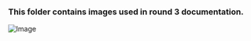 ### This folder contains images used in round 3 documentation.

![Image](https://github.com/user-attachments/assets/7d28caf9-bec8-4b4c-9c8e-6bbe9c03968b)
